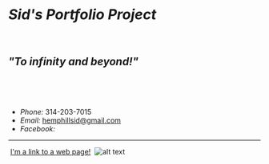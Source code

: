 # **_Sid's Portfolio Project_**
​
## _"To infinity and beyond!"_
​

​
- _Phone:_ 314-203-7015
- _Email:_ hemphillsid@gmail.com
- _Facebook:_ 
​
​
---
​
[I'm a link to a web page!](http://www.google.com)
​
![alt text]()